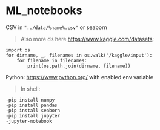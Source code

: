 # ML_notebooks

CSV in ```"../data/%name%.csv"``` or seaborn

>Also more ds here https://www.kaggle.com/datasets:
```
import os
for dirname, _, filenames in os.walk('/kaggle/input'):
    for filename in filenames:
        print(os.path.join(dirname, filename))
```
Python: https://www.python.org/ with enabled env variable
>In shell: 
```
-pip install numpy
-pip install pandas
-pip install seaborn
-pip install jupyter
-jupyter-notebook
```
